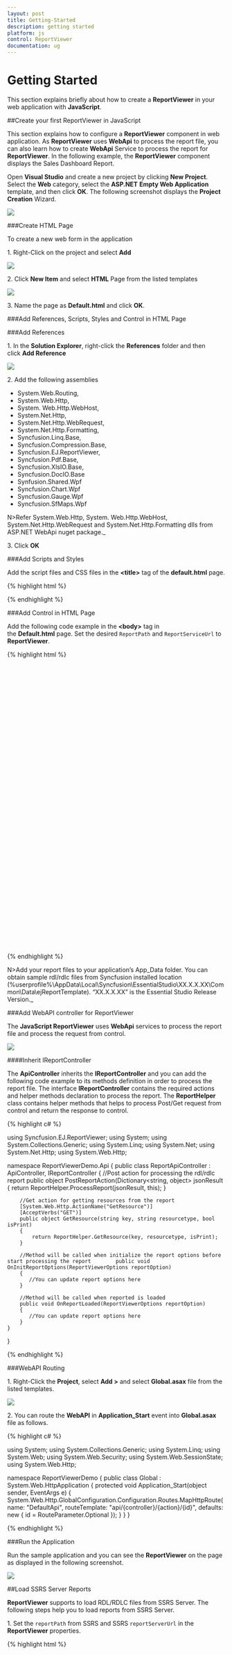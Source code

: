 ```yaml
---
layout: post
title: Getting-Started
description: getting started
platform: js
control: ReportViewer
documentation: ug
---
```


# Getting Started

This section explains briefly about how to create a **ReportViewer** in your web application with **JavaScript**.

##Create your first ReportViewer in JavaScript

This section explains how to configure a **ReportViewer** component in web application. As **ReportViewer** uses **WebApi** to process the report file, you can also learn how to create **WebApi** Service to process the report for **ReportViewer**. In the following example, the **ReportViewer** component displays the Sales Dashboard Report.    

Open **Visual Studio** and create a new project by clicking **New Project**. Select the **Web** category, select the **ASP.NET** **Empty Web Application** template, and then click **OK**. The following screenshot displays the **Project Creation** Wizard.

![](/js/ReportViewer/Getting-Started_images/Getting-Started_img2.png) 

###Create HTML Page

To create a new web form in the application

1\. Right-Click on the project and select **Add**

![](/js/ReportViewer/Getting-Started_images/Getting-Started_img3.png) 



2\. Click **New Item** and select **HTML** Page from the listed templates

![](/js/ReportViewer/Getting-Started_images/Getting-Started_img4.png) 



3\. Name the page as **Default.html** and click **OK**.



###Add References, Scripts, Styles and Control in HTML Page

###Add References

1\. In the **Solution Explorer**, right-click the **References** folder and then click **Add Reference**



![](/js/ReportViewer/Getting-Started_images/Getting-Started_img5.png) 

2\. Add the following assemblies

* System.Web.Routing,  
* System.Web.Http,
* System. Web.Http.WebHost,
* System.Net.Http,
* System.Net.Http.WebRequest,
* System.Net.Http.Formatting,
* Syncfusion.Linq.Base,
* Syncfusion.Compression.Base,
* Syncfusion.EJ.ReportViewer,
* Syncfusion.Pdf.Base,
* Syncfusion.XlsIO.Base,
* Syncfusion.DocIO.Base
* Synfusion.Shared.Wpf
* Syncfusion.Chart.Wpf
* Syncfusion.Gauge.Wpf
* Syncfusion.SfMaps.Wpf 



N>Refer System.Web.Http, System. Web.Http.WebHost, System.Net.Http.WebRequest and System.Net.Http.Formatting dlls from ASP.NET WebApi nuget package._





3\. Click **OK**


###Add Scripts and Styles

Add the script files and CSS files in the **&lt;title&gt;** tag of the **default.html** page.

{% highlight html %}
  
<link href="http://cdn.syncfusion.com/{{ site.releaseversion }}/js/web/flat-azure/ej.web.all.min.css" rel="stylesheet" />
<script src="http://code.jquery.com/jquery-1.10.2.min.js" type="text/javascript"> </script>
<script src="http://cdnjs.cloudflare.com/ajax/libs/jquery-easing/1.3/jquery.easing.min.js" type="text/javascript"> </script>
<script src="http://cdn.syncfusion.com/{{ site.releaseversion }}/js/web/ej.web.all.min.js" type="text/javascript"></script>

{% endhighlight %}

###Add Control in HTML Page

Add the following code example in the **&lt;body&gt;** tag in the **Default.html** page. Set the desired `ReportPath` and `ReportServiceUrl` to **ReportViewer**.

{% highlight html %}


<div>
   <!-- Creating a div tag which will act as a container for ejReportViewer widget.-->
   <div  style="height: 650px;width: 950px;min-height:404px;" id="viewer"></div>
   <!-- Setting property and initializing ejReportViewer widget.-->
   <script type="text/javascript">
      $(function () {
      $("#viewer").ejReportViewer(
                          {
                              reportServiceUrl: "/api/ReportApi",
                              reportPath: '~/App_Data/Sales Dashboard.rdl'
                          });
      });
              
   </script>
</div>


{% endhighlight %}



N>Add your report files to your application’s App_Data folder. You can obtain sample rdl/rdlc files from Syncfusion installed location (%userprofile%\AppData\Local\Syncfusion\EssentialStudio\XX.X.X.XX\Common\Data\ejReportTemplate). “XX.X.X.XX” is the Essential Studio Release Version._



###Add WebAPI controller for ReportViewer

The **JavaScript ReportViewer** uses **WebApi** services to process the report file and process the request from control.

![](/js/ReportViewer/Getting-Started_images/Getting-Started_img6.png) 

####Inherit IReportController

The **ApiController** inherits the **IReportController** and you can add the following code example to its methods definition in order to process the report file. The interface **IReportController** contains the required actions and helper methods declaration to process the report. The **ReportHelper** class contains helper methods that helps to process Post/Get request from control and return the response to control.

{% highlight c# %}


using Syncfusion.EJ.ReportViewer;
using System;
using System.Collections.Generic;
using System.Linq;
using System.Net;
using System.Net.Http;
using System.Web.Http;

namespace ReportViewerDemo.Api
{
    public class ReportApiController : ApiController, IReportController
    {
        //Post action for processing the rdl/rdlc report 
        public object PostReportAction(Dictionary<string, object> jsonResult
        {
            return ReportHelper.ProcessReport(jsonResult, this);
        }

        //Get action for getting resources from the report
        [System.Web.Http.ActionName("GetResource")]
        [AcceptVerbs("GET")]
        public object GetResource(string key, string resourcetype, bool isPrint)
        {
            return ReportHelper.GetResource(key, resourcetype, isPrint);
        }

        //Method will be called when initialize the report options before start processing the report        public void OnInitReportOptions(ReportViewerOptions reportOption)
        {
           //You can update report options here
        }

        //Method will be called when reported is loaded
        public void OnReportLoaded(ReportViewerOptions reportOption)
        {
           //You can update report options here
        }   
    }
}


{% endhighlight %}



###WebAPI Routing

1\. Right-Click the **Project**, select **Add >** and select **Global.asax** file from the listed templates.

![](/js/ReportViewer/Getting-Started_images/Getting-Started_img7.png) 

2\. You can route the **WebAPI** in **Application_Start** event into **Global.asax** file as follows.

{% highlight c# %}


using System;
using System.Collections.Generic;
using System.Linq;
using System.Web;
using System.Web.Security;
using System.Web.SessionState;
using System.Web.Http;

namespace ReportViewerDemo
{
    public class Global : System.Web.HttpApplication
    {
        protected void Application_Start(object sender, EventArgs e)
        {
          System.Web.Http.GlobalConfiguration.Configuration.Routes.MapHttpRoute(
          name: "DefaultApi",
          routeTemplate: "api/{controller}/{action}/{id}",
          defaults: new { id = RouteParameter.Optional });
        }
    }
}


{% endhighlight %}



###Run the Application

Run the sample application and you can see the **ReportViewer** on the page as displayed in the following screenshot.

![](/js/ReportViewer/Getting-Started_images/Getting-Started_img8.png) 

##Load SSRS Server Reports

**ReportViewer** supports to load RDL/RDLC files from SSRS Server. The following steps help you to load reports from SSRS Server.

1\. Set the `reportPath` from SSRS and SSRS `reportServerUrl` in the **ReportViewer** properties.

{% highlight html %}


<div>
   <!-- Creating a div tag which will act as a container for ejReportViewer widget.-->
   <div  style="height: 650px;width: 950px;min-height:404px;" id="viewer"></div>
   <!-- Setting property and initializing ejReportViewer widget.-->
   <script type="text/javascript">
      $(function () {
      $("#viewer").ejReportViewer(
                          {
                            reportServiceUrl: "/api/ReportApi",
                            reportPath: "/SSRSSamples/Territory Sales",
                            reportServerUrl: "http://mvc.syncfusion.com/reportserver"
                          });
      });
              
   </script>
</div>

{% endhighlight %}

2\. Add the credential information in **ReportApiController’s** **OnInitReportOptions** method which is available in **IReportController**.

{% highlight c# %}

public void OnInitReportOptions(ReportViewerOptions reportOption)
{
    //Add SSRS Server and database credentials here
    reportOption.ReportModel.ReportServerCredential = new System.Net.NetworkCredential("ssrs", "RDLReport1");
    reportOption.ReportModel.DataSourceCredentials.Add(new DataSourceCredentials("AdventureWorks", "ssrs1", "RDLReport1"));
}

{% endhighlight %}



3\. Run the application and you can see the **ReportViewer** on the page as displayed in the following screenshot.

![](/js/ReportViewer/Getting-Started_images/Getting-Started_img9.png) 

##Load RDLC Reports

The **ReportViewer** has data binding support to visualize the **RDLC** reports. The following code example helps you to bind data to **ReportViewer**.

1\. Assign the **RDLC** report path to **ReportViewer’s** `ReportPath` property and set the data sources to the **ReportViewer’s** `dataSources` property.

{% highlight html %}


<div>
   <!-- Creating a div tag which will act as a container for ejReportViewer widget.-->
   <div  style="height: 650px;width: 950px;min-height:404px;" id="viewer"></div>
   <!-- Setting property and initializing ejReportViewer widget.-->
   <script type="text/javascript">
      $(function () {
      $("#viewer").ejReportViewer(
                          {
                            reportServiceUrl: "/api/ReportApi",
                            processingMode: ej.ReportViewer.ProcessingMode.Local,
                            reportPath: 'Product List.rdlc',
                            dataSources: [{
                            value: [
                                 {
                                     ProductName: "Baked Chicken and Cheese", OrderId: "323B60", Price: 55, Category: "Non-Veg", Ingredients: "Grilled chicken, Corn and Olives.", ProductImage: ""
                                 },
                                 {
                                     ProductName: "Chicken Delite", OrderId: "323B61", Price: 100, Category: "Non-Veg", Ingredients: "Cheese, Chicken chunks, Onions & Pineapple chunks.", ProductImage: ""
                                 },
                                 {
                                     ProductName: "Chicken Tikka", OrderId: "323B62", Price: 64, Category: "Non-Veg", Ingredients: "Onions, Grilled chicken, Chicken salami & Tomatoes.", ProductImage: ""
                                 }
                                   ],
                            name: "list"
                                        }]
                          });
      });
              
   </script>
</div>


{% endhighlight %}

2\. Run the application and you can see the **ReportViewer** on the page as displayed in the following screenshot.

![](/js/ReportViewer/Getting-Started_images/Getting-Started_img10.png) 

